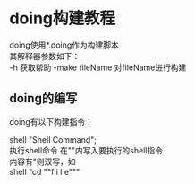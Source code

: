 # doing构建教程
 doing使用*.doing作为构建脚本   
 其解释器参数如下：   
 -h 获取帮助
 -make fileName 对fileName进行构建

## doing的编写
 doing有以下构建指令：   
   
 shell "Shell Command";   
 执行shell命令 在""内写入要执行的shell指令   
 内容有"则双写，如   
 shell "cd ""f i l e"""

 